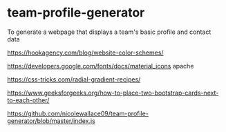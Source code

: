 # team-profile-generator
To generate a webpage that displays a team's basic profile and contact data


https://hookagency.com/blog/website-color-schemes/

https://developers.google.com/fonts/docs/material_icons apache

https://css-tricks.com/radial-gradient-recipes/

https://www.geeksforgeeks.org/how-to-place-two-bootstrap-cards-next-to-each-other/

https://github.com/nicolewallace09/team-profile-generator/blob/master/index.js
